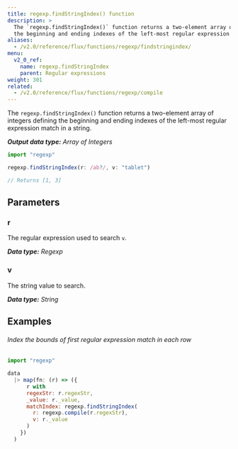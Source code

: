 ```yaml
---
title: regexp.findStringIndex() function
description: >
  The `regexp.findStringIndex()` function returns a two-element array of integers defining
  the beginning and ending indexes of the left-most regular expression match in a string.
aliases:
  - /v2.0/reference/flux/functions/regexp/findstringindex/
menu:
  v2_0_ref:
    name: regexp.findStringIndex
    parent: Regular expressions
weight: 301
related:
  - /v2.0/reference/flux/functions/regexp/compile
---
```


The `regexp.findStringIndex()` function returns a two-element array of integers defining
the beginning and ending indexes of the left-most regular expression match in a string.

_**Output data type:** Array of Integers_

```js
import "regexp"

regexp.findStringIndex(r: /ab?/, v: "tablet")

// Returns [1, 3]
```

## Parameters

### r
The regular expression used to search `v`.

_**Data type:** Regexp_

### v
The string value to search.

_**Data type:** String_

## Examples

###### Index the bounds of first regular expression match in each row
```js
import "regexp"

data
  |> map(fn: (r) => ({
      r with
      regexStr: r.regexStr,
      _value: r._value,
      matchIndex: regexp.findStringIndex(
        r: regexp.compile(r.regexStr),
        v: r._value
      )
    })
  )
```
